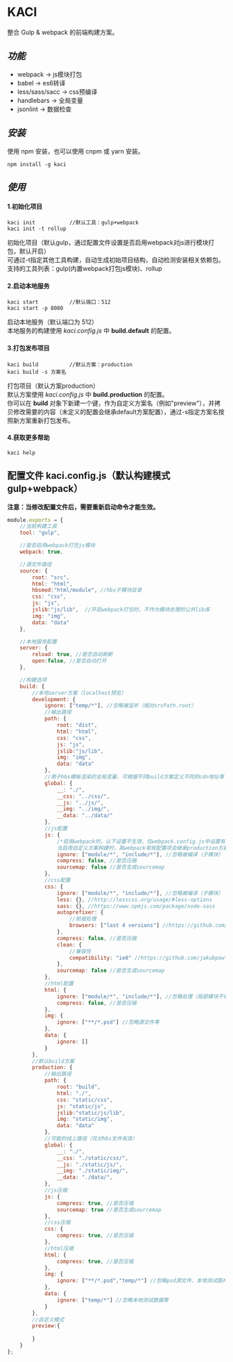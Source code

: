# KACI
整合 Gulp & webpack 的前端构建方案。

## _功能_
+ webpack -> js模块打包
+ babel -> es6转译
+ less/sass/sacc -> css预编译
+ handlebars -> 全局变量
+ jsonlint -> 数据检查

## _安装_
使用 npm 安装，也可以使用 cnpm 或 yarn 安装。

```
npm install -g kaci
```

## _使用_
#### **1.初始化项目**

```
kaci init           //默认工具：gulp+webpack
kaci init -t rollup
```

初始化项目（默认gulp，通过配置文件设置是否启用webpack对js进行模块打包，默认开启）  
可通过-t指定其他工具构建，自动生成初始项目结构，自动检测安装相关依赖包。  
支持的工具列表：gulp(内置webpack打包js模块)、rollup

#### **2.启动本地服务**

```
kaci start          //默认端口：512
kaci start -p 8080
```

启动本地服务（默认端口为 512）  
本地服务的构建使用 _kaci.config.js_ 中 **build.default** 的配置。

#### **3.打包发布项目**

```
kaci build          //默认方案：production
kaci build -s 方案名
```

打包项目（默认方案production）  
默认方案使用 _kaci.config.js_ 中 **build.production** 的配置。  
你可以在 **build** 对象下新建一个键，作为自定义方案名（例如"preview"），并拷贝修改需要的内容（未定义的配置会继承default方案配置），通过-s指定方案名按照新方案重新打包发布。

#### **4.获取更多帮助**

```
kaci help
```

## 配置文件 kaci.config.js（默认构建模式gulp+webpack）
**注意：当修改配置文件后，需要重新启动命令才能生效。**

```javascript
module.exports = {
    //当前构建工具
    tool: "gulp",

    //是否启用webpack打包js模块
    webpack: true,

    //源文件路径
    source: {
        root: "src",
        html: "html",
        hbsmod:"html/module", //hbs子模块目录
        css: "css",
        js: "js",
        jslib:"js/lib",  //开启webpack打包时，不作为模块处理的公共lib库
        img: "img",
        data: "data"
    },

    //本地服务配置
    server: {
        reload: true, //是否自动刷新
        open:false, //是否自动打开
    },

    //构建选项
    build: {
        //本地server方案（localhost预览）
        development: {
            ignore: ["temp/*"], //忽略被监听（相对srcPath.root）
            //输出路径
            path: {
                root: "dist",
                html: "html",
                css: "css",
                js: "js",
                jslib:"js/lib",
                img: "img",
                data: "data"
            },
            //用于hbs模板渲染的全局变量、可根据不同build方案定义不同的cdn地址等
            global: {
                __: "./",
                __css: "../css/",
                __js: "../js/",
                __img: "../img/",
                __data: "../data/"
            },
            //js配置
            js: {
                /*启用webpack时，以下设置不生效，仅webpack.config.js中设置有效
                当启用自定义方案构建时，其webpack常规配置项会继承production方案（除路径等）*/
                ignore: ["module/*", "include/*"], //忽略被编译（子模块）
                compress: false, //是否压缩
                sourcemap: false //是否生成sourcemap
            },
            //css配置
            css: {
                ignore: ["module/*", "include/*"], //忽略被编译（子模块）
                less: {}, //http://lesscss.org/usage/#less-options
                sass: {}, //https://www.npmjs.com/package/node-sass
                autoprefixer: {
                    //前缀处理
                    browsers: ["last 4 versions"] //https://github.com/browserslist/browserslist#queries
                },
                compress: false, //是否压缩
                clean: {
                    //兼容性
                    compatibility: "ie8" //https://github.com/jakubpawlowicz/clean-css#constructor-options
                },
                sourcemap: false //是否生成sourcemap
            },
            //html配置
            html: {
                ignore: ["module/*", "include/*"], //忽略处理（局部模块不需要被编译）
                compress: false, //是否压缩
            },
            img: {
                ignore: ["**/*.psd"] //忽略源文件等
            },
            data: {
                ignore: []
            }
        },
        //默认build方案
        production: {
            //输出路径
            path: {
                root: "build",
                html: "./",
                css: "static/css",
                js: "static/js",
                jslib:"static/js/lib",
                img: "static/img",
                data: "data"
            },
            //可能的线上路径（仅对hbs文件有效）
            global: {
                __: "./",
                __css: "./static/css/",
                __js: "./static/js/",
                __img: "./static/img/",
                __data: "./data/",
            },
            //js压缩
            js: {
                compress: true, //是否压缩
                sourcemap: true //是否生成sourcemap
            },
            //css压缩
            css: {
                compress: true, //是否压缩
            },
            //html压缩
            html: {
                compress: true, //是否压缩
            },
            img: {
                ignore: ["**/*.psd","temp/*"] //忽略psd源文件、本地测试图片等
            },
            data: {
                ignore: ["temp/*"] //忽略本地测试数据等
            }
        },
        //自定义模式
        preview:{
            
        }
    }
};
```

